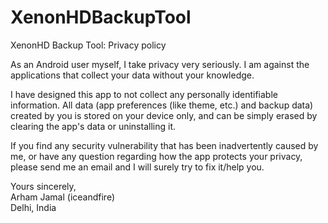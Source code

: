 # XenonHDBackupTool
XenonHD Backup Tool: Privacy policy

As an Android user myself, I take privacy very seriously. I am against the applications that collect your data without your knowledge.

I have designed this app to not collect any personally identifiable information. All data (app preferences (like theme, etc.) and backup data) created by you is stored on your device only, and can be simply erased by clearing the app's data or uninstalling it.

If you find any security vulnerability that has been inadvertently caused by me, or have any question regarding how the app protects your privacy, please send me an email and I will surely try to fix it/help you.

Yours sincerely,  
Arham Jamal (iceandfire)  
Delhi, India  
